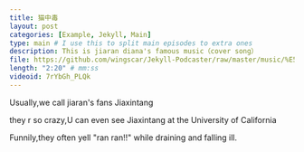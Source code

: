 ```yaml
---
title: 猫中毒
layout: post
categories: [Example, Jekyll, Main]
type: main # I use this to split main episodes to extra ones
description: This is jiaran diana's famous music（cover song）
file: https://github.com/wingscar/Jekyll-Podcaster/raw/master/music/%E5%98%89%E7%84%B6Diana%20%E7%8C%AB%E4%B8%AD%E6%AF%92%E3%80%90A-soul%E3%80%91%20(128%20%20kbps)%20(shabakngy.com).mp3 #Link to your .mp3 file
length: "2:20" # mm:ss
videoid: 7rYbGh_PLQk
---
```


Usually,we call jiaran's fans Jiaxintang  

they r so crazy,U can even see Jiaxintang at the University of California 

Funnily,they often yell "ran ran!!" while draining and falling ill.
